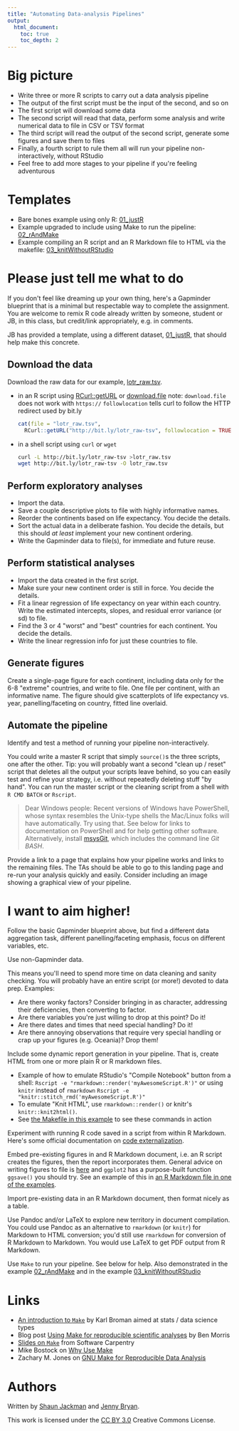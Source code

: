 ```yaml
---
title: "Automating Data-analysis Pipelines"
output:
  html_document:
    toc: true
    toc_depth: 2
---
```


Big picture
================================================================================

+ Write three or more R scripts to carry out a data analysis pipeline
+ The output of the first script must be the input of the second, and so on
+ The first script will download some data
+ The second script will read that data, perform some analysis and write numerical data to file in CSV or TSV format
+ The third script will read the output of the second script, generate some figures and save them to files
+ Finally, a fourth script to rule them all will run your pipeline non-interactively, without RStudio
+ Feel free to add more stages to your pipeline if you're feeling adventurous

Templates
================================================================================

+ Bare bones example using only R:
  [01_justR][]
+ Example upgraded to include using Make to run the pipeline:
  [02_rAndMake][]
+ Example compiling an R script and an R Markdown file to HTML via the makefile:
  [03_knitWithoutRStudio][]

[01_justR]: https://github.com/STAT545-UBC/STAT545-UBC.github.io/tree/master/automation10_holding-area/01_automation-example_just-r
[02_rAndMake]: https://github.com/STAT545-UBC/STAT545-UBC.github.io/tree/master/automation10_holding-area/02_automation-example_r-and-make
[03_knitWithoutRStudio]: https://github.com/STAT545-UBC/STAT545-UBC.github.io/tree/master/automation10_holding-area/03_automation-example_render-without-rstudio

Please just tell me what to do
================================================================================

If you don't feel like dreaming up your own thing, here's a Gapminder blueprint that is a minimal but respectable way to complete the assignment. You are welcome to remix R code already written by someone, student or JB, in this class, but credit/link appropriately, e.g. in comments.

JB has provided a template, using a different dataset, [01_justR][], that should help make this concrete.

Download the data
------------------------------------------------------------

Download the raw data for our example, [lotr_raw.tsv][].

+ in an R script using [RCurl::getURL][] or [download.file][]
  note: `download.file` does not work with `https://`
  `followlocation` tells curl to follow the HTTP redirect used by bit.ly

    ```r
    cat(file = "lotr_raw.tsv",
      RCurl::getURL("http://bit.ly/lotr_raw-tsv", followlocation = TRUE))
    ```

+ in a shell script using `curl` or `wget`

    ```bash
    curl -L http://bit.ly/lotr_raw-tsv >lotr_raw.tsv
    wget http://bit.ly/lotr_raw-tsv -O lotr_raw.tsv
    ```

[lotr_raw.tsv]: https://gist.githubusercontent.com/sjackman/c10a5f7bcf6eebc1ba14/raw/b033c038605f9fdac855479714f65703be565b81/lotr_raw.tsv
[download.file]: http://stat.ethz.ch/R-manual/R-patched/library/utils/html/download.file.html
[RCurl::getURL]: http://www.omegahat.org/RCurl/

Perform exploratory analyses
------------------------------------------------------------

+ Import the data.
+ Save a couple descriptive plots to file with highly informative names.
+ Reorder the continents based on life expectancy. You decide the details.
+ Sort the actual data in a deliberate fashion. You decide the details, but this should *at least* implement your new continent ordering.
+ Write the Gapminder data to file(s), for immediate and future reuse.

Perform statistical analyses
------------------------------------------------------------

+ Import the data created in the first script.
+ Make sure your new continent order is still in force. You decide the details.
+ Fit a linear regression of life expectancy on year within each country. Write the estimated intercepts, slopes, and residual error variance (or sd) to file.
+ Find the 3 or 4 "worst" and "best" countries for each continent. You decide the details.
+ Write the linear regression info for just these countries to file.

Generate figures
------------------------------------------------------------

Create a single-page figure for each continent, including data only for the 6-8 "extreme" countries, and write to file. One file per continent, with an informative name. The figure should give scatterplots of life expectancy vs. year, panelling/faceting on country, fitted line overlaid.

Automate the pipeline
------------------------------------------------------------

Identify and test a method of running your pipeline non-interactively.

You could write a master R script that simply `source()`s the three scripts, one after the other. Tip: you will probably want a second "clean up / reset" script that deletes all the output your scripts leave behind, so you can easily test and refine your strategy, i.e. without repeatedly  deleting stuff "by hand". You can run the master script or the cleaning script from a shell with `R CMD BATCH` or `Rscript`.

> Dear Windows people: Recent versions of Windows have PowerShell, whose syntax resembles the Unix-type shells the Mac/Linux folks will have automatically. Try using that. See below for links to documentation on PowerShell and for help getting other software. Alternatively, install [msysGit][], which includes the command line *Git BASH*.

Provide a link to a page that explains how your pipeline works and links to the remaining files. The TAs should be able to go to this landing page and re-run your analysis quickly and easily. Consider including an image showing a graphical view of your pipeline.

[msysGit]: http://msysgit.github.io/

I want to aim higher!
================================================================================

Follow the basic Gapminder blueprint above, but find a different data aggregation task, different panelling/faceting emphasis, focus on different variables, etc.

Use non-Gapminder data.

This means you'll need to spend more time on data cleaning and sanity checking. You will probably have an entire script (or more!) devoted to data prep. Examples:

+ Are there wonky factors? Consider bringing in as character, addressing their deficiencies, then converting to factor.
+ Are there variables you're just willing to drop at this point? Do it!
+ Are there dates and times that need special handling? Do it!
+ Are there annoying observations that require very special handling or crap up your figures (e.g. Oceania)? Drop them!

Include some dynamic report generation in your pipeline. That is, create HTML from one or more plain R or R markdown files.

+ Example of how to emulate RStudio's "Compile Notebook" button from a shell:
  `Rscript -e "rmarkdown::render('myAwesomeScript.R')"`
  or using `knitr` instead of `rmarkdown`
  `Rscript -e "knitr::stitch_rmd('myAwesomeScript.R')"`
+ To emulate "Knit HTML", use `rmarkdown::render()` or knitr's `knitr::knit2html()`.
+ See [the Makefile in this example](03_knitWithoutRStudio/Makefile) to see these commands in action

Experiment with running R code saved in a script from within R Markdown. Here's some official documentation on [code externalization](http://yihui.name/knitr/demo/externalization/).

Embed pre-existing figures in and R Markdown document, i.e. an R script creates the figures, then the report incorporates them. General advice on writing figures to file is [here](http://www.stat.ubc.ca/~jenny/STAT545A/topic12_writeFigureToFile.html) and `ggplot2` has a purpose-built function `ggsave()` you should try. See an example of this in [an R Markdown file in one of the examples](https://github.com/jennybc/STAT545A_2013/blob/master/hw06_scaffolds/03_knitWithoutRStudio/03_doStuff.Rmd).

Import pre-existing data in an R Markdown document, then format nicely as a table.

Use Pandoc and/or LaTeX to explore new territory in document compilation. You could use Pandoc as an alternative to `rmarkdown` (or `knitr`) for Markdown to HTML conversion; you'd still use `rmarkdown` for conversion of R Markdown to Markdown. You would use LaTeX to get PDF output from R Markdown.

Use `Make` to run your pipeline. See below for help. Also demonstrated in the example [02_rAndMake][] and in the example [03_knitWithoutRStudio][]

Links
================================================================================

+ [An introduction to `Make`](http://kbroman.github.io/minimal_make/) by Karl Broman aimed at stats / data science types
+ Blog post [Using Make for reproducible scientific analyses](http://www.bendmorris.com/2013/09/using-make-for-reproducible-scientific.html) by Ben Morris
+ [Slides on `Make`](http://software-carpentry.org/v4/make/index.html) from Software Carpentry
+ Mike Bostock on [Why Use Make](http://bost.ocks.org/mike/make/)
+ Zachary M. Jones on [GNU Make for Reproducible Data Analysis](http://zmjones.com/make.html)

Authors
================================================================================

Written by [Shaun Jackman][] and [Jenny Bryan][].

This work is licensed under the [CC BY 3.0][] Creative Commons License.

[Shaun Jackman]: http://sjackman.ca/
[Jenny Bryan]: http://www.stat.ubc.ca/~jenny/
[CC BY 3.0]: http://creativecommons.org/licenses/by/3.0/

